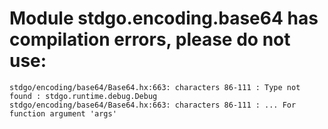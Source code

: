 # Module stdgo.encoding.base64 has compilation errors, please do not use:
```
stdgo/encoding/base64/Base64.hx:663: characters 86-111 : Type not found : stdgo.runtime.debug.Debug
stdgo/encoding/base64/Base64.hx:663: characters 86-111 : ... For function argument 'args'

```

